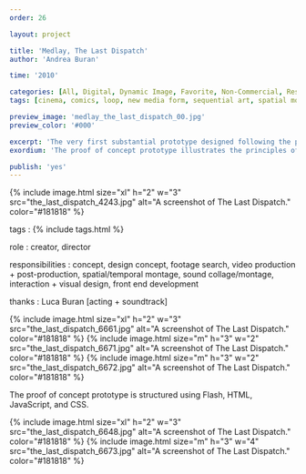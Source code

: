 ```yaml
---
order: 26

layout: project

title: 'Medlay, The Last Dispatch'
author: 'Andrea Buran'

time: '2010'

categories: [All, Digital, Dynamic Image, Favorite, Non-Commercial, Research]
tags: [cinema, comics, loop, new media form, sequential art, spatial montage]

preview_image: 'medlay_the_last_dispatch_00.jpg'
preview_color: '#000'

excerpt: 'The very first substantial prototype designed following the principles of Medlay. It narrates an original short story.'
exordium: 'The proof of concept prototype illustrates the principles of [Medlay](http://ranbureand.github.io/medlay/ "Medlay on GitHub"). It narrates an original short story.'

publish: 'yes'
---
```


<div class="figures">
    {% include image.html
        size="xl"
        h="2" w="3"
        src="the_last_dispatch_4243.jpg"
        alt="A screenshot of The Last Dispatch."
        color="#181818"
    %}
</div>

tags
: {% include tags.html %}

role
: creator, director

responsibilities
: concept, design concept, footage search, video production + post-production, spatial/temporal montage, sound collage/montage, interaction + visual design, front end development

thanks
: Luca Buran [acting + soundtrack]

<div class="figures">
    {% include image.html
        size="xl"
        h="2" w="3"
        src="the_last_dispatch_6661.jpg"
        alt="A screenshot of The Last Dispatch."
        color="#181818"
    %}
    {% include image.html
        size="m"
        h="3" w="2"
        src="the_last_dispatch_6671.jpg"
        alt="A screenshot of The Last Dispatch."
        color="#181818"
    %}
    {% include image.html
        size="m"
        h="3" w="2"
        src="the_last_dispatch_6672.jpg"
        alt="A screenshot of The Last Dispatch."
        color="#181818"
    %}
</div>

The proof of concept prototype is structured using Flash, HTML, JavaScript, and CSS.

<div class="figures">
    {% include image.html
        size="xl"
        h="2" w="3"
        src="the_last_dispatch_6648.jpg"
        alt="A screenshot of The Last Dispatch."
        color="#181818"
    %}
    {% include image.html
        size="m"
        h="3" w="4"
        src="the_last_dispatch_6673.jpg"
        alt="A screenshot of The Last Dispatch."
        color="#181818"
    %}
</div>
